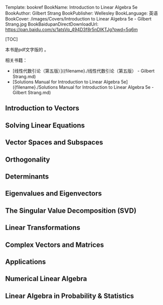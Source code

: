 Template: bookref
BookName: Introduction to Linear Algebra 5e
BookAuthor: Gilbert Strang
BookPublisher: Wellesley
BookLanguage: 英语
BookCover: /images/Covers/Introduction to Linear Algebra 5e - Gilbert Strang.jpg
BookBaidupanDirectDownloadUrl: https://pan.baidu.com/s/1atsVq_494D3f8r5nDIKTJg?pwd=5q6m




[TOC]

本书是pdf文字版的 。


相关书籍：

- [线性代数引论（第五版）]({filename}./线性代数引论（第五版） - Gilbert Strang.md)
- [Solutions Manual for Introduction to Linear Algebra 5e]({filename}./Solutions Manual for Introduction to Linear Algebra 5e - Gilbert Strang.md)


## Introduction to Vectors
## Solving Linear Equations
## Vector Spaces and Subspaces 
## Orthogonality
## Determinants
## Eigenvalues and Eigenvectors
## The Singular Value Decomposition (SVD)
## Linear Transformations
## Complex Vectors and Matrices
## Applications
## Numerical Linear Algebra
## Linear Algebra in Probability & Statistics
